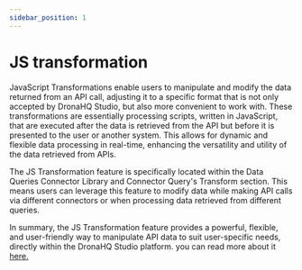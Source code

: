 ```yaml
---
sidebar_position: 1
---
```


# JS transformation

JavaScript Transformations enable users to manipulate and modify the data returned from an API call, adjusting it to a specific format that is not only accepted by DronaHQ Studio, but also more convenient to work with. These transformations are essentially processing scripts, written in JavaScript, that are executed after the data is retrieved from the API but before it is presented to the user or another system. This allows for dynamic and flexible data processing in real-time, enhancing the versatility and utility of the data retrieved from APIs.

The JS Transformation feature is specifically located within the Data Queries Connector Library and Connector Query's Transform section. This means users can leverage this feature to modify data while making API calls via different connectors or when processing data retrieved from different queries.

In summary, the JS Transformation feature provides a powerful, flexible, and user-friendly way to manipulate API data to suit user-specific needs, directly within the DronaHQ Studio platform. you can read more about it [here.](/binding-data/data-queries/connector-library/#write-javascript)